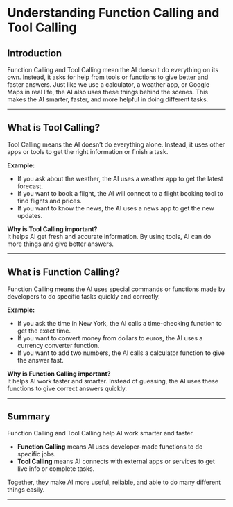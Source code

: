 # Understanding Function Calling and Tool Calling 

## Introduction
Function Calling and Tool Calling mean the AI doesn't do everything on its own. Instead, it asks for help from tools or functions to give better and faster answers. Just like we use a calculator, a weather app, or Google Maps in real life, the AI also uses these things behind the scenes. This makes the AI smarter, faster, and more helpful in doing different tasks.

---

## What is Tool Calling?
Tool Calling means the AI doesn’t do everything alone. Instead, it uses other apps or tools to get the right information or finish a task.

**Example:**  
- If you ask about the weather, the AI uses a weather app to get the latest forecast.  
- If you want to book a flight, the AI will connect to a flight booking tool to find flights and prices.  
- If you want to know the news, the AI uses a news app to get the new updates.

**Why is Tool Calling important?**  
It helps AI get fresh and accurate information. By using tools, AI can do more things and give better answers.

---

## What is Function Calling?
Function Calling means the AI uses special commands or functions made by developers to do specific tasks quickly and correctly.

**Example:**  
- If you ask the time in New York, the AI calls a time-checking function to get the exact time.  
- If you want to convert money from dollars to euros, the AI uses a currency converter function.  
- If you want to add two numbers, the AI calls a calculator function to give the answer fast.

**Why is Function Calling important?**  
It helps AI work faster and smarter. Instead of guessing, the AI uses these functions to give correct answers quickly.

---

## Summary
Function Calling and Tool Calling help AI work smarter and faster.  
- **Function Calling** means AI uses developer-made functions to do specific jobs.  
- **Tool Calling** means AI connects with external apps or services to get live info or complete tasks.  

Together, they make AI more useful, reliable, and able to do many different things easily.

---